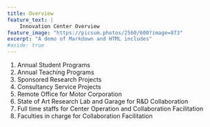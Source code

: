 ```yaml
---
title: Overview
feature_text: | 
    Innovation Center Overview
feature_image: "https://picsum.photos/2560/600?image=873"
excerpt: "A demo of Markdown and HTML includes"
#aside: true
---
```


<ol>
			<li>Annual Student Programs</li>
			<li>Annual Teaching Programs</li>
			<li>Sponsored Research Projects</li>
			<li>Consultancy Service Projects</li>
			<li>Remote Office for Motor Corporation</li>
            <li> State of Art Research Lab and Garage for R&D Collaboration</li>
            <li>Full time staffs for Center Operation and Collaboration Facilitation </li>
            <li>Faculties in charge for Collaboration Facilitation</li>
		</ol>